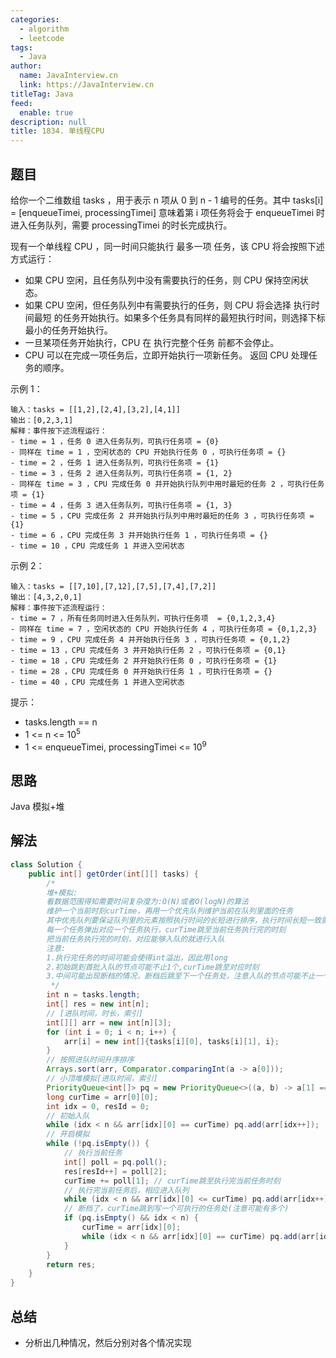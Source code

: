 ```yaml
---
categories: 
  - algorithm
  - leetcode
tags: 
  - Java
author: 
  name: JavaInterview.cn
  link: https://JavaInterview.cn
titleTag: Java
feed: 
  enable: true
description: null
title: 1834. 单线程CPU
---
```


## 题目

给你一个二维数组 tasks ，用于表示 n​​​​​​ 项从 0 到 n - 1 编号的任务。其中 tasks[i] = [enqueueTimei, processingTimei] 意味着第 i​​​​​​​​​​ 项任务将会于 enqueueTimei 时进入任务队列，需要 processingTimei 的时长完成执行。

现有一个单线程 CPU ，同一时间只能执行 最多一项 任务，该 CPU 将会按照下述方式运行：

* 如果 CPU 空闲，且任务队列中没有需要执行的任务，则 CPU 保持空闲状态。
* 如果 CPU 空闲，但任务队列中有需要执行的任务，则 CPU 将会选择 执行时间最短 的任务开始执行。如果多个任务具有同样的最短执行时间，则选择下标最小的任务开始执行。
* 一旦某项任务开始执行，CPU 在 执行完整个任务 前都不会停止。
* CPU 可以在完成一项任务后，立即开始执行一项新任务。
返回 CPU 处理任务的顺序。



示例 1：

    输入：tasks = [[1,2],[2,4],[3,2],[4,1]]
    输出：[0,2,3,1]
    解释：事件按下述流程运行：
    - time = 1 ，任务 0 进入任务队列，可执行任务项 = {0}
    - 同样在 time = 1 ，空闲状态的 CPU 开始执行任务 0 ，可执行任务项 = {}
    - time = 2 ，任务 1 进入任务队列，可执行任务项 = {1}
    - time = 3 ，任务 2 进入任务队列，可执行任务项 = {1, 2}
    - 同样在 time = 3 ，CPU 完成任务 0 并开始执行队列中用时最短的任务 2 ，可执行任务项 = {1}
    - time = 4 ，任务 3 进入任务队列，可执行任务项 = {1, 3}
    - time = 5 ，CPU 完成任务 2 并开始执行队列中用时最短的任务 3 ，可执行任务项 = {1}
    - time = 6 ，CPU 完成任务 3 并开始执行任务 1 ，可执行任务项 = {}
    - time = 10 ，CPU 完成任务 1 并进入空闲状态
    
示例 2：

    输入：tasks = [[7,10],[7,12],[7,5],[7,4],[7,2]]
    输出：[4,3,2,0,1]
    解释：事件按下述流程运行：
    - time = 7 ，所有任务同时进入任务队列，可执行任务项  = {0,1,2,3,4}
    - 同样在 time = 7 ，空闲状态的 CPU 开始执行任务 4 ，可执行任务项 = {0,1,2,3}
    - time = 9 ，CPU 完成任务 4 并开始执行任务 3 ，可执行任务项 = {0,1,2}
    - time = 13 ，CPU 完成任务 3 并开始执行任务 2 ，可执行任务项 = {0,1}
    - time = 18 ，CPU 完成任务 2 并开始执行任务 0 ，可执行任务项 = {1}
    - time = 28 ，CPU 完成任务 0 并开始执行任务 1 ，可执行任务项 = {}
    - time = 40 ，CPU 完成任务 1 并进入空闲状态


提示：

* tasks.length == n
* 1 <= n <= 10<sup>5</sup>
* 1 <= enqueueTimei, processingTimei <= 10<sup>9</sup>

## 思路

Java 模拟+堆

## 解法
```java
class Solution {
    public int[] getOrder(int[][] tasks) {
        /*
        堆+模拟:
        看数据范围得知需要时间复杂度为:O(N)或者O(logN)的算法
        维护一个当前时刻curTime，再用一个优先队列维护当前在队列里面的任务
        其中优先队列要保证队列里的元素按照执行时间的长短进行排序，执行时间长短一致就按照索引升序
        每一个任务弹出对应一个任务执行，curTime跳至当前任务执行完的时刻
        把当前任务执行完的时刻，对应能够入队的就进行入队
        注意:
        1.执行完任务的时间可能会使得int溢出，因此用long
        2.初始跳到首批入队的节点可能不止1个,curTime跳至对应时刻
        3.中间可能出现断档的情况，断档后跳至下一个任务处，注意入队的节点可能不止一个，curTime跳至对应时刻
         */
        int n = tasks.length;
        int[] res = new int[n];
        // [进队时间，时长，索引]
        int[][] arr = new int[n][3];
        for (int i = 0; i < n; i++) {
            arr[i] = new int[]{tasks[i][0], tasks[i][1], i};
        }
        // 按照进队时间升序排序
        Arrays.sort(arr, Comparator.comparingInt(a -> a[0]));
        // 小顶堆模拟[进队时间，索引]
        PriorityQueue<int[]> pq = new PriorityQueue<>((a, b) -> a[1] == b[1] ? a[2] - b[2] : a[1] - b[1]);
        long curTime = arr[0][0];
        int idx = 0, resId = 0;
        // 初始入队
        while (idx < n && arr[idx][0] == curTime) pq.add(arr[idx++]);
        // 开启模拟
        while (!pq.isEmpty()) {
            // 执行当前任务
            int[] poll = pq.poll();
            res[resId++] = poll[2];
            curTime += poll[1]; // curTime跳至执行完当前任务时刻
            // 执行完当前任务后，相应进入队列
            while (idx < n && arr[idx][0] <= curTime) pq.add(arr[idx++]);
            // 断档了，curTime跳到写一个可执行的任务处(注意可能有多个)
            if (pq.isEmpty() && idx < n) {
                curTime = arr[idx][0];
                while (idx < n && arr[idx][0] == curTime) pq.add(arr[idx++]);
            }
        }
        return res;
    }
}

```

## 总结

- 分析出几种情况，然后分别对各个情况实现 

